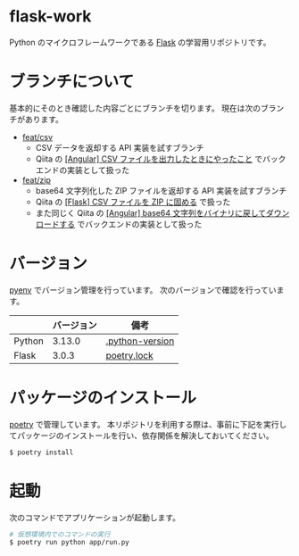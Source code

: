 # flask-work
Python のマイクロフレームワークである [Flask](https://palletsprojects.com/p/flask/) の学習用リポジトリです。

# ブランチについて
基本的にそのとき確認した内容ごとにブランチを切ります。
現在は次のブランチがあります。

* [feat/csv](https://github.com/ksh-fthr/flask-work/tree/feat/csv)
  * CSV データを返却する API 実装を試すブランチ
  * Qiita の [[Angular] CSV ファイルを出力したときにやったこと](https://qiita.com/ksh-fthr/items/29db7c5c7268ee1802c5) でバックエンドの実装として扱った
* [feat/zip](https://github.com/ksh-fthr/flask-work/tree/feat/zip)
  * base64 文字列化した ZIP ファイルを返却する API 実装を試すブランチ
  * Qiita の [[Flask] CSV ファイルを ZIP に固める](https://qiita.com/ksh-fthr/items/df875613d7e36f94a679) で扱った
  * また同じく Qiita の [[Angular] base64 文字列をバイナリに戻してダウンロードする](https://qiita.com/ksh-fthr/items/b3e3afb7f8e51759a1ed) でバックエンドの実装として扱った

# バージョン
[pyenv](https://github.com/pyenv/pyenv) でバージョン管理を行っています。
次のバージョンで確認を行っています。

|        | バージョン | 備考 |
| ------ | ---------- | ---- |
| Python | 3.13.0     | [.python-version](.python-version) |
| Flask  | 3.0.3      | [poetry.lock](poetry.lock) |

# パッケージのインストール
[poetry](https://python-poetry.org/) で管理しています。
本リポジトリを利用する際は、事前に下記を実行してパッケージのインストールを行い、依存関係を解決しておいてください。

```bash
$ poetry install
```

# 起動
次のコマンドでアプリケーションが起動します。

```bash
# 仮想環境内でのコマンドの実行
$ poetry run python app/run.py 
```
